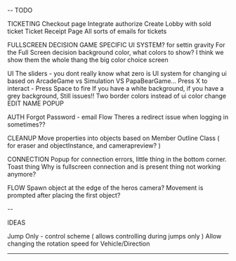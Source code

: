 --
TODO

TICKETING
  Checkout page
    Integrate authorize
    Create Lobby with sold ticket
  Ticket Receipt Page
  All sorts of emails for tickets

FULLSCREEN DECISION
  GAME SPECIFIC UI SYSTEM? for settin gravity
  For the Full Screen decision background color, what colors to show? I think we show them the whole thang the big color choice screen

UI
  The sliders - you dont really know what zero is
  UI system for changing ui based on ArcadeGame vs Simulation VS PapaBearGame...
  Press X to interact - Press Space to fire
  If you have a white background, if you have a grey background, Still issues!! Two border colors instead of ui color change
  EDIT NAME POPUP

AUTH
  Forgot Password - email Flow
  Theres a redirect issue when logging in sometimes??

CLEANUP
  Move properties into objects based on Member
  Outline Class ( for eraser and objectInstance, and camerapreview? )

CONNECTION
  Popup for connection errors, little thing in the bottom corner. Toast thing
  Why is fullscreen connection and is present thing not working anymore?

FLOW
  Spawn object at the edge of the heros camera?
  Movement is prompted after placing the first object?

--

IDEAS

Jump Only - control scheme ( allows controlling during jumps only )
Allow changing the rotation speed for Vehicle/Direction

---

